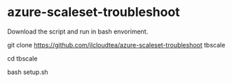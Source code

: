 # azure-scaleset-troubleshoot

Download the script and run in bash envoriment. 

git clone https://github.com/jlcloudtea/azure-scaleset-troubleshoot tbscale

cd tbscale

bash setup.sh
